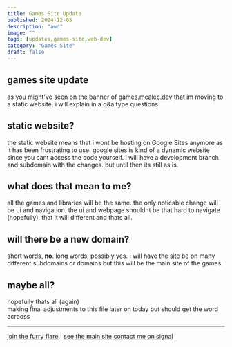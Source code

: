```yaml
---
title: Games Site Update
published: 2024-12-05
description: "awd"
image: ""
tags: [updates,games-site,web-dev]
category: "Games Site"
draft: false
---
```


## games site update

as you might've seen on the banner of [games.mcalec.dev](https://games.mcalec.dev/) that im moving to a static website.
i will explain in a q&a type questions

## static website?

the static website means that i wont be hosting on Google Sites anymore as it has been frustrating to use.
google sites is kind of a dynamic website since you cant access the code yourself.
i will have a development branch and subdomain with the changes. but until then its still as is.

## what does that mean to me?

all the games and libraries will be the same. the only noticable change will be ui and navigation.
the ui and webpage shouldnt be that hard to navigate (hopefully). that it will different and thats all.

## will there be a new domain?

short words, **no**.
long words, possibly yes. 
i will have the site be on many different subdomains or domains but this will be the main site of the games.

## maybe all?

hopefully thats all (again)  
making final adjustments to this file later on today but should get the word acrooss

---
[join the furry flare](https://discord.gg/hv7aPV7uzP) | [see the main site](https://www.mcalec.dev/)
[contact me on signal]()
